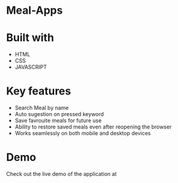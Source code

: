 # Meal-Apps

# Built with 

* HTML
* CSS
* JAVASCRIPT

# Key features 
* Search Meal by name
* Auto sugestion on pressed keyword
* Save favrouite meals for future use
* Ability to restore saved meals even after reopening the browser
* Works seamlessly on both mobile and desktop devices

# Demo

Check out the live demo of the application at 
